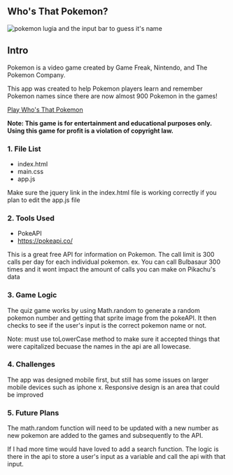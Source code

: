 ## Who's That Pokemon?

![pokemon lugia and the input bar to guess it's name](https://i.imgur.com/9tblhxR.png)

## Intro
Pokemon is a video game created by Game Freak, Nintendo, and The Pokemon Company.

This app was created to help Pokemon players learn and remember
Pokemon names since there are now almost 900 Pokemon in the games!

[Play Who's That Pokemon](https://joshuasoave.github.io/pokemon/)

**Note: This game is for entertainment and educational purposes only. Using this game for profit is a violation of copyright law.** 

### 1. File List
- index.html
- main.css
- app.js

Make sure the jquery link in the index.html file is working correctly if you plan to edit the app.js file

### 2. Tools Used
- PokeAPI
- https://pokeapi.co/

This is a great free API for information on Pokemon. The call limit is 300 calls per day for each individual pokemon. ex. You can call Bulbasaur 300 times and it wont impact the amount of calls you can make on Pikachu's data

### 3. Game Logic
The quiz game works by using Math.random to generate a random pokemon number and getting that sprite image from the pokeAPI. It then checks to see if the user's input is the correct pokemon name or not.

Note: must use toLowerCase method to make sure it accepted things that were capitalized becuase the names in the api are all lowecase.

### 4. Challenges
The app was designed mobile first, but still has some issues on larger mobile devices such as iphone x. Responsive design is an area that could be improved

### 5. Future Plans
The math.random function will need to be updated with a new number as new pokemon are added to the games and subsequently to the API.

If I had more time would have loved to add a search function. The logic is there in the api to store a user's input as a variable and call the api with that input.
